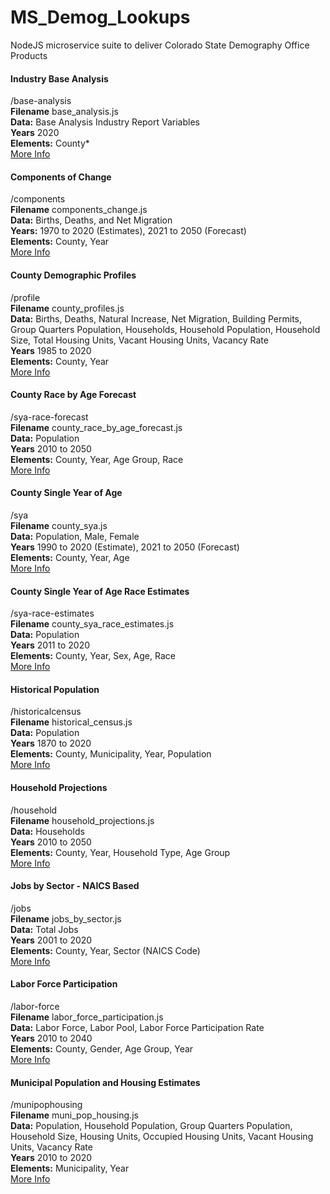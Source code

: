 # MS_Demog_Lookups
NodeJS microservice suite to deliver Colorado State Demography Office Products

#### Industry Base Analysis
/base-analysis<br />
**Filename** base\_analysis.js<br />
**Data:** Base Analysis Industry Report Variables<br />
**Years** 2020<br />
**Elements:** County\*<br />
[More Info](doc/base_analysis.md)


#### Components of Change
/components<br />
**Filename** components\_change.js<br />
**Data:** Births, Deaths, and Net Migration<br />
**Years:** 1970 to 2020 (Estimates), 2021 to 2050 (Forecast)<br />
**Elements:** County, Year<br />
[More Info](doc/components_change.md)


#### County Demographic Profiles
/profile<br />
**Filename** county\_profiles.js<br />
**Data:** Births, Deaths, Natural Increase, Net Migration, Building Permits, Group Quarters Population, Households, Household Population, Household Size, Total Housing Units, Vacant Housing Units, Vacancy Rate<br />
**Years** 1985 to 2020<br />
**Elements:** County, Year<br />
[More Info](doc/county_profiles.md)


#### County Race by Age Forecast
/sya-race-forecast<br />
**Filename** county\_race\_by\_age\_forecast.js<br />
**Data:** Population<br />
**Years** 2010 to 2050<br />
**Elements:** County, Year, Age Group, Race<br />
[More Info](doc/county_race_by_age_forecast.md)


#### County Single Year of Age
/sya<br />
**Filename** county\_sya.js<br />
**Data:** Population, Male, Female<br />
**Years** 1990 to 2020 (Estimate), 2021 to 2050 (Forecast)<br />
**Elements:** County, Year, Age<br />
[More Info](doc/county_sya.md)


#### County Single Year of Age Race Estimates
/sya-race-estimates<br />
**Filename** county\_sya\_race\_estimates.js<br />
**Data:** Population<br />
**Years** 2011 to 2020<br />
**Elements:** County, Year, Sex, Age, Race<br />
[More Info](doc/county_sya_race_estimates.md)

#### Historical Population
/historicalcensus<br />
**Filename** historical\_census.js<br />
**Data:** Population<br />
**Years** 1870 to 2020<br />
**Elements:** County, Municipality, Year, Population<br />
[More Info](doc/historical_census.md)


#### Household Projections
/household<br />
**Filename** household\_projections.js<br />
**Data:** Households<br />
**Years** 2010 to 2050<br />
**Elements:** County, Year, Household Type, Age Group<br />
[More Info](doc/household_projections.md)


#### Jobs by Sector - NAICS Based
/jobs<br />
**Filename** jobs\_by\_sector.js<br />
**Data:** Total Jobs<br />
**Years** 2001 to 2020<br />
**Elements:** County, Year, Sector (NAICS Code)<br />
[More Info](doc/jobs_by_sector.md)

#### Labor Force Participation
/labor-force<br />
**Filename** labor\_force\_participation.js<br />
**Data:** Labor Force, Labor Pool, Labor Force Participation Rate<br />
**Years** 2010 to 2040<br />
**Elements:** County, Gender, Age Group, Year<br />
[More Info](doc/labor_force_participation.md)


#### Municipal Population and Housing Estimates
/munipophousing<br />
**Filename** muni\_pop\_housing.js<br />
**Data:** Population, Household Population, Group Quarters Population, Household Size, Housing Units, Occupied Housing Units, Vacant Housing Units, Vacancy Rate<br />
**Years** 2010 to 2020<br />
**Elements:** Municipality, Year<br />
[More Info](doc/muni_pop_housing.md)

